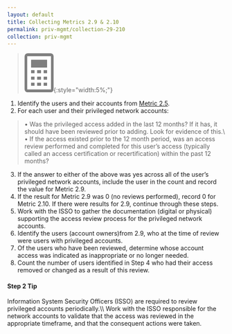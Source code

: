 ```yaml
---
layout: default
title: Collecting Metrics 2.9 & 2.10
permalink: priv-mgmt/collection-29-210
collection: priv-mgmt
---
```

>![Calculator logo](../img/calc.png){:style="width:5%;"}

1. Identify the users and their accounts from [Metric 2.5](collection-25-27).
2. For each user and their privileged network accounts:
> • Was the privileged access added in the last 12 months? If it has, it should have been reviewed prior to adding. Look for evidence of this.\\
• If the access existed prior to the 12 month period, was an access review performed and completed for this user’s access (typically called an access certification or recertification) within the past 12 months?
3. If the answer to either of the above was yes across all of the user’s privileged network accounts, include the user in the count and record the value for Metric 2.9.
4. If the result for Metric 2.9 was 0 (no reviews performed), record 0 for Metric 2.10. If there were results for 2.9, continue through these steps.
5. Work with the ISSO to gather the documentation (digital or physical) supporting the access review process for the privileged network accounts.
6. Identify the users (account owners)from 2.9, who at the time of review were users with privileged accounts.
7. Of the users who have been reviewed, determine whose account access was indicated as inappropriate or no longer needed.
8. Count the number of users identified in Step 4 who had their access removed or changed as a result of this review.

<div class="usa-alert usa-alert-info">
  <div class="usa-alert-body">
    <p class="usa-alert-text"><H4>Step 2 Tip</H4>
    Information System Security Officers (ISSO) are required to review privileged accounts periodically.\\
Work with the ISSO responsible for the network accounts to validate that the access was reviewed in the appropriate timeframe, and that the consequent actions were taken.</p> 
</div>
</div>

